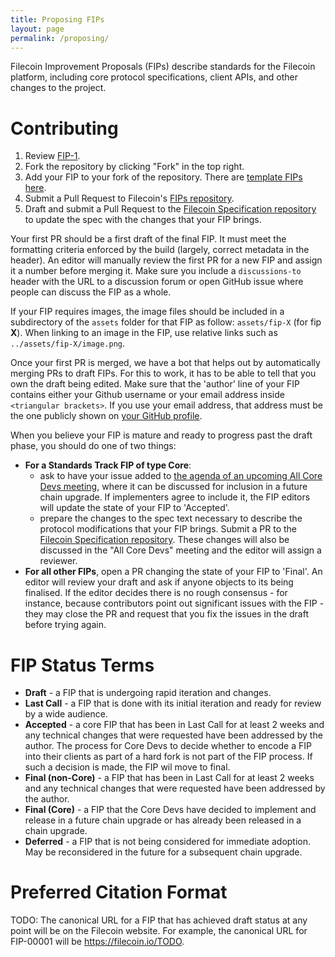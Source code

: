 ```yaml
---
title: Proposing FIPs
layout: page
permalink: /proposing/
---
```


Filecoin Improvement Proposals (FIPs) describe standards for the Filecoin platform, including core protocol specifications, client APIs, and other changes to the project.

# Contributing

 1. Review [FIP-1](/FIPS/fip-0001/).
 2. Fork the repository by clicking "Fork" in the top right.
 3. Add your FIP to your fork of the repository. There are [template FIPs here](/templates).
 4. Submit a Pull Request to Filecoin's [FIPs repository](https://github.com/filecoin-project/FIPs).
 5. Draft and submit a Pull Request to the [Filecoin Specification repository](https://github.com/filecoin-project/specs) to update the spec with the changes that your FIP brings.

Your first PR should be a first draft of the final FIP. It must meet the formatting criteria enforced by the build (largely, correct metadata in the header). An editor will manually review the first PR for a new FIP and assign it a number before merging it. Make sure you include a `discussions-to` header with the URL to a discussion forum or open GitHub issue where people can discuss the FIP as a whole.

If your FIP requires images, the image files should be included in a subdirectory of the `assets` folder for that FIP as follow: `assets/fip-X` (for fip **X**). When linking to an image in the FIP, use relative links such as `../assets/fip-X/image.png`.

Once your first PR is merged, we have a bot that helps out by automatically merging PRs to draft FIPs. For this to work, it has to be able to tell that you own the draft being edited. Make sure that the 'author' line of your FIP contains either your Github username or your email address inside `<triangular brackets>`. If you use your email address, that address must be the one publicly shown on [your GitHub profile](https://github.com/settings/profile).

When you believe your FIP is mature and ready to progress past the draft phase, you should do one of two things:

 - **For a Standards Track FIP of type Core**:
 	- ask to have your issue added to [the agenda of an upcoming All Core Devs meeting](https://github.com/filecoin-project/tpm/issues), where it can be discussed for inclusion in a future chain upgrade. If implementers agree to include it, the FIP editors will update the state of your FIP to 'Accepted'.
 	- prepare the changes to the spec text necessary to describe the protocol modifications that your FIP brings. Submit a PR to the [Filecoin Specification repository](https://github.com/filecoin-project/specs). These changes will also be discussed in the "All Core Devs" meeting and the editor will assign a reviewer.
 - **For all other FIPs**, open a PR changing the state of your FIP to 'Final'. An editor will review your draft and ask if anyone objects to its being finalised. If the editor decides there is no rough consensus - for instance, because contributors point out significant issues with the FIP - they may close the PR and request that you fix the issues in the draft before trying again.

# FIP Status Terms
* **Draft** - a FIP that is undergoing rapid iteration and changes.
* **Last Call** - a FIP that is done with its initial iteration and ready for review by a wide audience.
* **Accepted** - a core FIP that has been in Last Call for at least 2 weeks and any technical changes that were requested have been addressed by the author. The process for Core Devs to decide whether to encode a FIP into their clients as part of a hard fork is not part of the FIP process. If such a decision is made, the FIP wil move to final.
* **Final (non-Core)** - a FIP that has been in Last Call for at least 2 weeks and any technical changes that were requested have been addressed by the author.
* **Final (Core)** - a FIP that the Core Devs have decided to implement and release in a future chain upgrade or has already been released in a chain upgrade. 
* **Deferred** - a FIP that is not being considered for immediate adoption. May be reconsidered in the future for a subsequent chain upgrade.

# Preferred Citation Format

TODO: 
The canonical URL for a FIP that has achieved draft status at any point will be on the Filecoin website. For example, the canonical URL for FIP-00001 will be https://filecoin.io/TODO.
